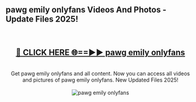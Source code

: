 <h2>pawg emily onlyfans Videos And Photos - Update Files 2025!</h2>
<br>
<div align="center">
<h2><a href="https://linkcuts.com/hfmhzwbr" rel="nofollow">🔴 CLICK HERE 🌐==►► pawg emily onlyfans</a></h2>
<br>
Get pawg emily onlyfans and all content. Now you can access all videos and pictures of pawg emily onlyfans. New Updated Files 2025!
<br>
<br>
<a href="https://linkcuts.com/hfmhzwbr" rel="nofollow" data-target="animated-image.originalLink"><img src="https://i.ibb.co.com/WyWwxjT/player-gif2.gif" alt="pawg emily onlyfans" style="max-width: 100%; display: inline-block;" data-target="animated-image.originalImage"></a>
</div>
<br>